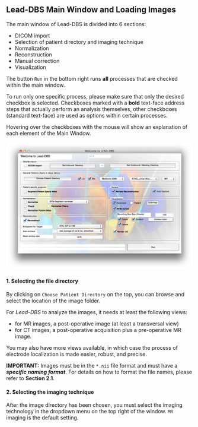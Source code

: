 ## Lead-DBS Main Window and Loading Images
The main window of Lead-DBS is divided into 6 sections:
- DICOM import
- Selection of patient directory and imaging technique
- Normalization
- Reconstruction
- Manual correction
- Visualization

The button `Run` in the bottom right runs **all** processes that are checked within the main window.

To run only one specific process, please make sure that only the desired checkbox is selected. Checkboxes marked with a **bold** text-face address steps that actually perform an analysis themselves, other checkboxes (standard text-face) are used as options within certain processes.

Hovering over the checkboxes with the mouse will show an explanation of each element of the Main Window.

![Lead-DBS Main Window](images/mainwindow.png)

#### 1. Selecting the file directory

By clicking on `Choose Patient Directory` on the top, you can browse and select the location of the image folder.

For _Lead-DBS_ to analyze the images, it needs at least the following views:
- for MR images, a post-operative image (at least a transversal view)
- for CT images, a post-operative acquisition plus a pre-operative MR image.

You may also have more views available, in which case the process of electrode localization is made easier, robust, and precise.

**IMPORTANT:**
Images must be in the `*.nii` file format and must have a **_specific naming format_**. For details on how to format the file names, please refer to **Section 2.1**.

#### 2. Selecting the imaging technique

After the image directory has been chosen, you must select the imaging technology in the dropdown menu on the top right of the window. `MR` imaging is the default setting.
